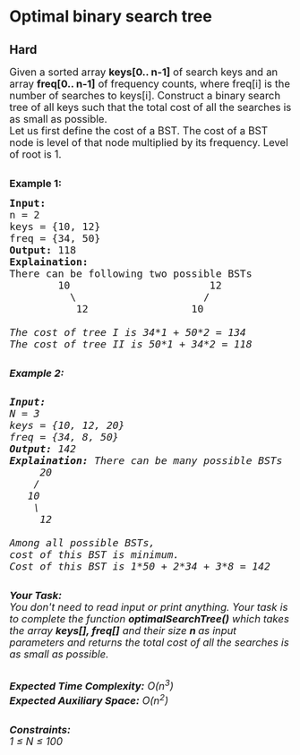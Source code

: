 # Optimal binary search tree
## Hard 
<div class="problem-statement">
                <p></p><p><span style="font-size:18px">Given a sorted array <strong>keys[0.. n-1]</strong> of search keys and an array <strong>freq[0.. n-1]</strong> of frequency counts, where freq[i] is the number of searches to keys[i]. Construct a binary search tree of all keys such that the total cost of all the searches is as small as possible.<br>
Let us first define the cost of a BST. The cost of a BST node is level of that node multiplied by its frequency. Level of root is 1.</span></p>

<p><br>
<span style="font-size:18px"><strong>Example 1:</strong></span></p>

<pre><span style="font-size:18px"><strong>Input:</strong>
n = 2
keys = {10, 12}
freq = {34, 50}
<strong>Output:</strong> 118
<strong>Explaination:</strong>
There can be following two possible BSTs 
        10                       12
          \                     / 
           12                 10
          <em>                    
The cost of tree I is 34*1 + 50*2 = 134
The cost of tree II is 50*1 + 34*2 = 118 </em></span></pre>

<p><br>
<em><span style="font-size:18px"><strong>Example 2:</strong></span></em></p>

<pre><em>
<span style="font-size:18px"><strong>Input:</strong>
N = 3
keys = {10, 12, 20}
freq = {34, 8, 50}
<strong>Output:</strong> 142
<strong>Explaination:</strong> There can be many possible BSTs
     20
    /
   10  
    \
     12  
     <em>
Among all possible BSTs, 
cost of this BST is minimum.  
Cost of this BST is 1*50 + 2*34 + 3*8 = 142</em></span></em></pre>

<p><br>
<em><em><span style="font-size:18px"><strong>Your Task:</strong><br>
You don't need to read input or print anything. Your task is to complete the function&nbsp;<strong>optimalSearchTree()</strong>&nbsp;which takes the array <strong>keys[], freq[]</strong> and their&nbsp;size <strong>n&nbsp;</strong>as input parameters&nbsp;and returns the total cost of all the searches is as small as possible.</span></em></em></p>

<p><br>
<em><em><span style="font-size:18px"><strong>Expected Time Complexity:</strong> O(n<sup>3</sup>)<br>
<strong>Expected Auxiliary Space:</strong> O(n<sup>2</sup>)</span></em></em></p>

<p><br>
<em><em><span style="font-size:18px"><strong>Constraints:</strong><br>
1 ≤ N ≤ 100</span></em></em></p>
 <p></p>
            </div>